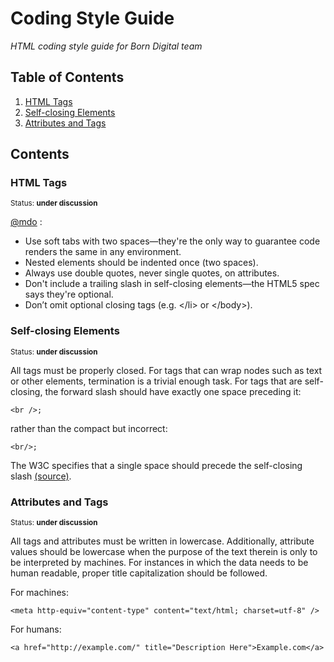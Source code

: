 # Coding Style Guide

*HTML coding style guide for Born Digital team*

## Table of Contents

  1. [HTML Tags](#html-tags)
  2. [Self-closing Elements](#self-closing-elements)
  3. [Attributes and Tags](attributes-and-tags)


## Contents

### HTML Tags

<sup>Status: **under discussion**</sup>

[@mdo](http://codeguide.co/#html) :
<ul>
<li> Use soft tabs with two spaces—they're the only way to guarantee code renders the same in any environment. </li>
<li> Nested elements should be indented once (two spaces). </li>
<li> Always use double quotes, never single quotes, on attributes. </li>
<li> Don't include a trailing slash in self-closing elements—the HTML5 spec says they're optional. </li>
<li> Don’t omit optional closing tags (e.g. &lt;/li&gt; or &lt;/body&gt;). </li>
</ul>

### Self-closing Elements

<sup>Status: **under discussion**</sup>

All tags must be properly closed. For tags that can wrap nodes such as text or other elements, termination is a trivial enough task. For tags that are self-closing, the forward slash should have exactly one space preceding it:

```
<br />;
```
rather than the compact but incorrect:
```
<br/>;
```
The W3C specifies that a single space should precede the self-closing slash [(source)](https://www.w3.org/TR/xhtml1/#C_2).

### Attributes and Tags

<sup>Status: **under discussion**</sup>

All tags and attributes must be written in lowercase. Additionally, attribute values should be lowercase when the purpose of the text therein is only to be interpreted by machines. For instances in which the data needs to be human readable, proper title capitalization should be followed.

For machines:

```
<meta http-equiv="content-type" content="text/html; charset=utf-8" />
```
For humans:

```
<a href="http://example.com/" title="Description Here">Example.com</a>
```




  
